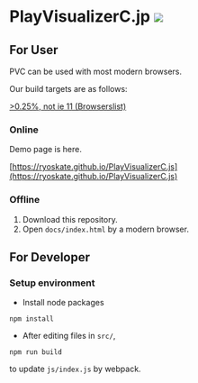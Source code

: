 # PlayVisualizerC.jp  <a href="http://doge.mit-license.org"><img src="http://img.shields.io/:license-mit-blue.svg"></a>

## For User

PVC can be used with most modern browsers.

Our build targets are as follows:

[>0.25%, not ie 11 (Browserslist)](http://browserl.ist/?q=%3E0.25%25%2C+not+ie+11)

### Online

Demo page is here.

[https://ryoskate.github.io/PlayVisualizerC.js](https://ryoskate.github.io/PlayVisualizerC.js)

### Offline

1. Download this repository.
1. Open `docs/index.html` by a modern browser.

## For Developer

### Setup environment

* Install node packages

 ```
 npm install
 ```

* After editing files in `src/`, 

```
npm run build
```

to update `js/index.js` by webpack.
